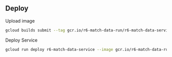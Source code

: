 ## Deploy

Upload image

```bash
gcloud builds submit --tag gcr.io/r6-match-data-run/r6-match-data-service
```

Deploy Service

```bash
gcloud run deploy r6-match-data-service --image gcr.io/r6-match-data-run/r6-match-data-service --platform managed --allow-unauthenticated
```

